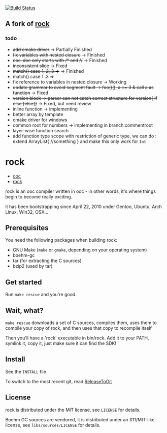 [![Build Status](https://travis-ci.org/zhaihj/rock.svg?branch=master)](https://travis-ci.org/zhaihj/rock)

## A fork of [rock](https://github.com/fasterthanlime/rock)

### todo

* ~~add cmake driver~~ -> Partially Finished
* ~~fix variables with nested closure~~ -> Finished
* ~~ooc-doc only starts with /\* and //~~ -> Finished
* ~~inconsistent slice~~ -> Fixed
* ~~match() case 1, 2, 3 =>~~ -> Finished
* match() case 1..3 =>
* fix reference to variables in nested closure -> Working
* ~~update grammar to avoid segment fault -> foo()(), a ::= 3 & call a as function~~ -> Fixed
* ~~version block -> parser can not catch correct structure for version{ if else }else{}~~ -> Fixed, but need review
* inline function -> implementing
* better array by template
* cmake driver for windows
* common root for numbers -> implementing in branch:commentroot
* layer-wise function search
* add function type scope
with restriction of generic type, we can do :
extend ArrayList<Int>{
    //something
}
and make this only work for `Int`


# rock

  * [ooc](http://ooc-lang.org/)
  * [rock](https://github.com/fasterthanlime/rock)

rock is an ooc compiler written in ooc - in other words, it's
where things begin to become really exciting.

it has been bootstrapping since April 22, 2010 under Gentoo, Ubuntu,
Arch Linux, Win32, OSX...

## Prerequisites

You need the following packages when building rock:

* GNU Make (`make` or `gmake`, depending on your operating system)
* boehm-gc
* tar (for extracting the C sources)
* bzip2 (used by tar)

## Get started

Run `make rescue` and you're good.

## Wait, what?

`make rescue` downloads a set of C sources, compiles them, uses them to compile your copy of rock,
and then uses that copy to recompile itself

Then you'll have a 'rock' executable in bin/rock. Add it to your PATH, symlink it, copy it, just
make sure it can find the SDK!

## Install

See the `INSTALL` file

To switch to the most recent git, read
[ReleaseToGit](https://github.com/fasterthanlime/rock/blob/master/docs/workflow/ReleaseToGit.md)

## License

rock is distributed under the MIT license, see `LICENSE` for details.

Boehm GC sources are vendored, it is distributed under an X11/MIT-like license,
see `libs/sources/LICENSE` for details.
